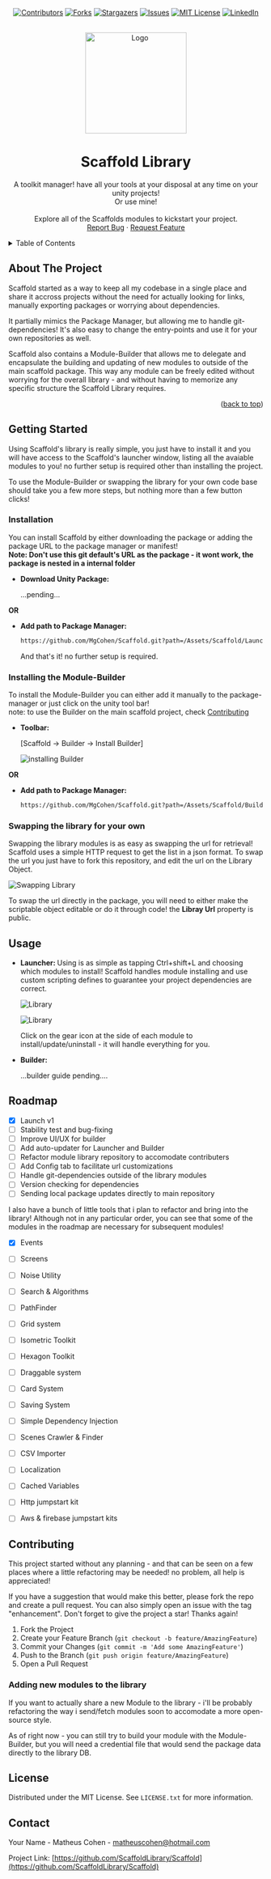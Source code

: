 <div align="center">

[![Contributors][contributors-shield]][contributors-url]
[![Forks][forks-shield]][forks-url]
[![Stargazers][stars-shield]][stars-url]
[![Issues][issues-shield]][issues-url]
[![MIT License][license-shield]][license-url]
[![LinkedIn][linkedin-shield]][linkedin-url]

</div>


<!-- PROJECT LOGO -->
<br />
<div align="center">
  <a href="https://avatars.githubusercontent.com/u/109361408?s=400&u=e1530a760f1b11646a0cd9d13e9776a0c6bdf964&v=4">
    <img src="https://avatars.githubusercontent.com/u/109361408?s=400&u=e1530a760f1b11646a0cd9d13e9776a0c6bdf964&v=4" alt="Logo" width="200" height="200">
  </a>

<h1 align="center">Scaffold Library</h1>

  <p align="center">
    A toolkit manager! have all your tools at your disposal at any time on your unity projects! 
    <br />
    Or use mine!
    <br />    <br />
    Explore all of the Scaffolds modules to kickstart your project.
    <br />
    <a href="https://github.com/ScaffoldLibrary/Scaffold/issues">Report Bug</a>
    ·
    <a href="https://github.com/ScaffoldLibrary/Scaffold/issues">Request Feature</a>
  </p>
</div>



<!-- TABLE OF CONTENTS -->
<details>
  <summary>Table of Contents</summary>
  <ol>
    <li>
      <a href="#about-the-project">About The Project</a>
    </li>
    <li>
      <a href="#getting-started">Getting Started</a>
      <ul>
        <li><a href="#installation">Installation</a></li>
        <li><a href="#Installing the Module-Builder">Installing the Module-Builder</a></li>
        <li><a href="#Swapping the library for your own">Prerequisites</a></li>
      </ul>
    </li>
    <li><a href="#usage">Usage</a></li>
    <li><a href="#roadmap">Roadmap</a></li>
    <li><a href="#contributing">Contributing</a></li>
    <li><a href="#license">License</a></li>
    <li><a href="#contact">Contact</a></li>
  </ol>
</details>



<!-- ABOUT THE PROJECT -->
## About The Project

Scaffold started as a way to keep all my codebase in a single place and share it accross projects without the need for actually looking for links, manually exporting packages or worrying about dependencies.

It partially mimics the Package Manager, but allowing me to handle git-dependencies! It's also easy to change the entry-points and use it for your own repositories as well.

Scaffold also contains a Module-Builder that allows me to delegate and encapsulate the building and updating of new modules to outside of the main scaffold package. This way any module can be freely edited without worrying for the overall library - and without having to memorize any specific structure the Scaffold Library requires.

<p align="right">(<a href="#top">back to top</a>)</p>

<!-- GETTING STARTED -->
## Getting Started

Using Scaffold's library is really simple, you just have to install it and you will have access to the Scaffold's launcher window, listing all the avaiable modules to you! no further setup is required other than installing the project.

To use the Module-Builder or swapping the library for your own code base should take you a few more steps, but nothing more than a few button clicks!

### Installation

You can install Scaffold by either downloading the package or adding the package URL to the package manager or manifest! <br/><b>Note: Don't use this git default's URL as the package - it wont work, the package is nested in a internal folder </b>

* <b>Download Unity Package:</b>

    ...pending...

<b>OR</b>

* <b>Add path to Package Manager:</b>
   ```sh
   https://github.com/MgCohen/Scaffold.git?path=/Assets/Scaffold/Launcher
   ```

  And that's it! no further setup is required.


### Installing the Module-Builder

To install the Module-Builder you can either add it manually to the package-manager or just click on the unity tool bar!
<br />
note: to use the Builder on the main scaffold project, check <a href="https://github.com/ScaffoldLibrary/Scaffold/issues">Contributing</a>

* <b> Toolbar:</b>

    [Scaffold -> Builder -> Install Builder]
    
    ![installing Builder](https://imgur.com/HPyc3IJ.png)
 
<b>OR</b>

* <b>Add path to Package Manager: </b>

   ```sh
   https://github.com/MgCohen/Scaffold.git?path=/Assets/Scaffold/Builder
   ```
   
   
### Swapping the library for your own

Swapping the library modules is as easy as swapping the url for retrieval! Scaffold uses a simple HTTP request to get the list in a json format.
To swap the url you just have to fork this repository, and edit the url on the Library Object. 

  ![Swapping Library](https://imgur.com/Tx74Eux.png)

To swap the url directly in the package, you will need to either make the scriptable object editable or do it through code! the <b>Libray Url</b> property is public.


<!-- USAGE EXAMPLES -->
## Usage

* <b> Launcher: </b>
    Using is as simple as tapping Ctrl+shift+L and choosing which modules to install! Scaffold handles module installing and use custom scripting defines to guarantee your project dependencies are correct.

    ![Library](https://imgur.com/VMMm5nc.png)

    ![Library](https://imgur.com/HCPamRY.png)

    Click on the gear icon at the side of each module to install/update/uninstall - it will handle everything for you.
    
* <b> Builder: </b>

    ...builder guide pending....

<!-- ROADMAP -->
## Roadmap

- [X] Launch v1
- [ ] Stability test and bug-fixing
- [ ] Improve UI/UX for builder
- [ ] Add auto-updater for Launcher and Builder
- [ ] Refactor module library repository to accomodate contributers
- [ ] Add Config tab to facilitate url customizations
- [ ] Handle git-dependencies outside of the library modules
- [ ] Version checking for dependencies
- [ ] Sending local package updates directly to main repository

I also have a bunch of little tools that i plan to refactor and bring into the library!
Although not in any particular order, you can see that some of the modules in the roadmap are necessary for subsequent modules!

- [X] Events
- [ ] Screens
- [ ] Noise Utility
- [ ] Search & Algorithms
- [ ] PathFinder
- [ ] Grid system
- [ ] Isometric Toolkit
- [ ] Hexagon Toolkit
- [ ] Draggable system
- [ ] Card System
- [ ] Saving System
- [ ] Simple Dependency Injection
- [ ] Scenes Crawler & Finder
- [ ] CSV Importer
- [ ] Localization
- [ ] Cached Variables
- [ ] Http jumpstart kit
- [ ] Aws & firebase jumpstart kits


<!-- CONTRIBUTING -->
## Contributing

This project started without any planning - and that can be seen on a few places where a little refactoring may be needed! no problem, all help is appreciated!

If you have a suggestion that would make this better, please fork the repo and create a pull request. You can also simply open an issue with the tag "enhancement".
Don't forget to give the project a star! Thanks again!

1. Fork the Project
2. Create your Feature Branch (`git checkout -b feature/AmazingFeature`)
3. Commit your Changes (`git commit -m 'Add some AmazingFeature'`)
4. Push to the Branch (`git push origin feature/AmazingFeature`)
5. Open a Pull Request

### Adding new modules to the library

If you want to actually share a new Module to the library - i'll be probably refactoring the way i send/fetch modules soon to accomodate a more open-source style.

As of right now - you can still try to build your module with the Module-Builder, but you will need a credential file that would send the package data directly to the library DB.


<!-- LICENSE -->
## License

Distributed under the MIT License. See `LICENSE.txt` for more information.

<!-- CONTACT -->
## Contact

Your Name - Matheus Cohen - matheuscohen@hotmail.com

Project Link: [https://github.com/ScaffoldLibrary/Scaffold](https://github.com/ScaffoldLibrary/Scaffold)


<!-- MARKDOWN LINKS & IMAGES -->
<!-- https://www.markdownguide.org/basic-syntax/#reference-style-links -->
[contributors-shield]: https://img.shields.io/github/contributors/ScaffoldLibrary/Scaffold.svg?style=for-the-badge
[contributors-url]: https://github.com/ScaffoldLibrary/Scaffold/graphs/contributors
[forks-shield]: https://img.shields.io/github/forks/ScaffoldLibrary/Scaffold.svg?style=for-the-badge
[forks-url]: https://github.com/ScaffoldLibrary/Scaffold/network/members
[stars-shield]: https://img.shields.io/github/stars/ScaffoldLibrary/Scaffold.svg?style=for-the-badge
[stars-url]: https://github.com/ScaffoldLibrary/Scaffold/stargazers
[issues-shield]: https://img.shields.io/github/issues/ScaffoldLibrary/Scaffold.svg?style=for-the-badge
[issues-url]: https://github.com/ScaffoldLibrary/Scaffold/issues
[license-shield]: https://img.shields.io/github/license/ScaffoldLibrary/Scaffold.svg?style=for-the-badge
[license-url]: https://github.com/ScaffoldLibrary/Scaffold/blob/master/LICENSE.txt
[linkedin-shield]: https://img.shields.io/badge/-LinkedIn-black.svg?style=for-the-badge&logo=linkedin&colorB=555
[linkedin-url]: https://www.linkedin.com/in/matheus-cohen-090171163/
[product-screenshot]: images/screenshot.png
[Next.js]: https://img.shields.io/badge/next.js-000000?style=for-the-badge&logo=nextdotjs&logoColor=white
[Next-url]: https://nextjs.org/
[React.js]: https://img.shields.io/badge/React-20232A?style=for-the-badge&logo=react&logoColor=61DAFB
[React-url]: https://reactjs.org/
[Vue.js]: https://img.shields.io/badge/Vue.js-35495E?style=for-the-badge&logo=vuedotjs&logoColor=4FC08D
[Vue-url]: https://vuejs.org/
[Angular.io]: https://img.shields.io/badge/Angular-DD0031?style=for-the-badge&logo=angular&logoColor=white
[Angular-url]: https://angular.io/
[Svelte.dev]: https://img.shields.io/badge/Svelte-4A4A55?style=for-the-badge&logo=svelte&logoColor=FF3E00
[Svelte-url]: https://svelte.dev/
[Laravel.com]: https://img.shields.io/badge/Laravel-FF2D20?style=for-the-badge&logo=laravel&logoColor=white
[Laravel-url]: https://laravel.com
[Bootstrap.com]: https://img.shields.io/badge/Bootstrap-563D7C?style=for-the-badge&logo=bootstrap&logoColor=white
[Bootstrap-url]: https://getbootstrap.com
[JQuery.com]: https://img.shields.io/badge/jQuery-0769AD?style=for-the-badge&logo=jquery&logoColor=white
[JQuery-url]: https://jquery.com 
